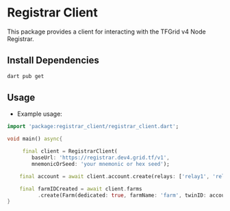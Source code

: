 # Registrar Client

This package provides a client for interacting with the TFGrid v4 Node Registrar.

## Install Dependencies

```bash
dart pub get
```

## Usage

- Example usage:

```dart
import 'package:registrar_client/registrar_client.dart';

void main() async{

     final client = RegistrarClient(
        baseUrl: 'https://registrar.dev4.grid.tf/v1',
        mnemonicOrSeed: 'your mnemonic or hex seed');

    final account = await client.account.create(relays: ['relay1', 'relay2'] , rmbEncKey: 'rmb_enc_key');

    final farmIDCreated = await client.farms
          .create(Farm(dedicated: true, farmName: 'farm', twinID: account.twinID));
}
```
